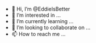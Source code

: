 - 👋 Hi, I’m @EddieIsBetter
- 👀 I’m interested in ...
- 🌱 I’m currently learning ...
- 💞️ I’m looking to collaborate on ...
- 📫 How to reach me ...

<!---
EddieIsBetter/EddieIsBetter is a ✨ special ✨ repository because its `README.md` (this file) appears on your GitHub profile.
You can click the Preview link to take a look at your changes.
--->
